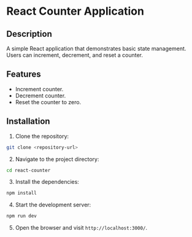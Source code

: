 # React Counter Application

## Description

A simple React application that demonstrates basic state management. Users can increment, decrement, and reset a counter.

## Features

- Increment counter.
- Decrement counter.
- Reset the counter to zero.

## Installation

1. Clone the repository:

```bash
git clone <repository-url>
```

2. Navigate to the project directory:

```bash
cd react-counter
```

3. Install the dependencies:

```bash
npm install
```

4. Start the development server:

```bash
npm run dev
```

5. Open the browser and visit `http://localhost:3000/`.
